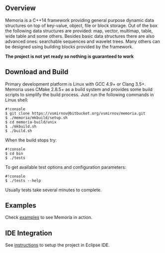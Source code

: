 ## Overview

Memoria is a C++14 framework providing general purpose dynamic data structures on top of key-value, object, file or block storage. Out of the box the following data structures are provided: map, vector, multimap, table, wide table and some others. Besides basic data structures there are also advanced ones: searchable sequences and wavelet trees. Many others can be designed using building blocks provided by the framework.

**The project is not yet ready so nothing is guaranteed to work**

## Download and Build 

Primary development platform is Linux with GCC 4.9+ or Clang 3.5+. Memoria uses CMake 2.8.5+ as a build system and provides some build scripts to simplify the build process. Just run the following commands in Linux shell:

```
#!console
$ git clone https://vsmirnov@bitbucket.org/vsmirnov/memoria.git
$ ./memoria/mkbuild/setup.sh
$ cd memoria-build/unix
$ ./mkbuild.sh
$ ./build.sh
```

When the build stops try:

```
#!console
$ cd bin
$ ./tests
```

To get available test options and configuration parameters:

```
#!console
$ ./tests --help
```

Usually tests take several minutes to complete.

## Examples

Check [examples](/src/tools/examples/) to see Memoria in action.

## IDE Integration

See [instructions](https://bitbucket.org/vsmirnov/memoria/wiki/Eclipse_IDE_instructions) to setup the project in Eclipse IDE.